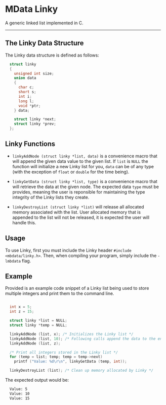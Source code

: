 # MData Linky

A generic linked list implemented in C.

---

## The Linky Data Structure

The Linky data structure is defined as follows:

```C
  struct linky
  {
    unsigned int size;
    union data
    {
      char c;
      short s;
      int i;
      long l;
      void *ptr;
    } data;

    struct linky *next;
    struct linky *prev;
  };
```

## Linky Functions

- `linkyAddNode (struct linky *list, data)` is a convenience macro that will append the given data value to the given list.
If `list` is `NULL` the function will initialize a new Linky list for you, `data` can be of any type (with the exception of `float` or `double` for the time being).

- `linkyGetData (struct linky *list, type)` is a convenience macro that will retrieve the data at the given node.
The expected data `type` must be provides, meaning the user is reponsible for maintaining the type integrity of the Linky lists they create.

- `linkyDestroyList (struct linky *list)` will release all allocated memory associated with the list.
User allocated memory that is appended to the list will not be released, it is expected the user will handle this.

## Usage

To use Linky, first you must include the Linky header `#include <mbdata/linky.h>`.
Then, when compiling your program, simply include the `-lmbdata` flag.

## Example

Provided is an example code snippet of a Linky list being used to store multiple integers and print them to the command line.

```C

  int x = 5;
  int z = 15;

  struct linky *list = NULL;
  struct linky *temp = NULL;

  linkyAddNode (list, x); /* Initializes the Linky list */
  linkyAddNode (list, 10); /* Following calls append the data to the end of the list */
  linkyAddNode (list, z);

  /* Print all integers stored in the Linky list */
  for (temp = list; temp; temp = temp->next)
    printf ("Value: %d\r\n", linkyGetData (temp, int));

  linkyDestroyList (list); /* Clean up memory allocated by Linky */
```

The expected output would be:

```bash
  Value: 5
  Value: 10
  Value: 15
```

